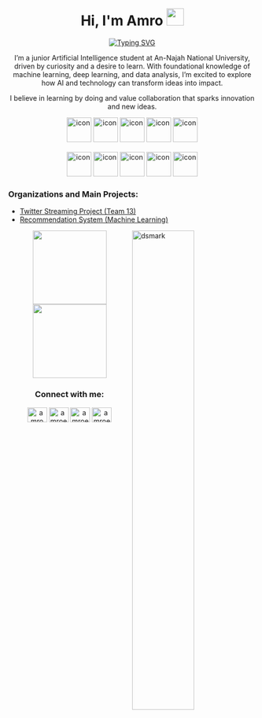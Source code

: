 <h1 align="center">Hi, I'm Amro  <img src="https://media.giphy.com/media/hvRJCLFzcasrR4ia7z/giphy.gif" width="35"></h1>

<p align="center">
<a href="https://git.io/typing-svg"><img src="https://readme-typing-svg.herokuapp.com?font=Pacifico&pause=1000&color=CEF744&center=true&width=200&height=100&lines=Data+Scientist+%3A+);CAP+Student+%40+NNU;Always+Exploring+New+Tech;Learning+Fast;Breaking+Nothing+(Hopefully)&font=Pacifico&center=true&width=650&height=120&color=CEF744FF&vCenter=true&size=45%22" alt="Typing SVG" /></a>
</p>

<p align="center">I’m a junior Artificial Intelligence student at An-Najah National University, driven by curiosity and a desire to learn. With foundational knowledge of machine learning, deep learning, and data analysis, I’m excited to explore how AI and technology can transform ideas into impact.
  </p>
<p align="center">
I believe in learning by doing and value collaboration that sparks innovation and new ideas.
</p>

<div align="center">
  <img src="https://techstack-generator.vercel.app/python-icon.svg" alt="icon" width="50" height="50" />
  <img src="https://techstack-generator.vercel.app/js-icon.svg" alt="icon"width="50" height="50" />
  <img src="https://techstack-generator.vercel.app/react-icon.svg" alt="icon" width="50" height="50" />
 <img src="https://techstack-generator.vercel.app/mysql-icon.svg" alt="icon" width="50" height="50" />
  <img src="https://techstack-generator.vercel.app/nginx-icon.svg" alt="icon" width="50" height="50" />
</div>

<br>

<div align="center">
  <img src="https://techstack-generator.vercel.app/docker-icon.svg" alt="icon" width="50" height="50" />
  <img src="https://techstack-generator.vercel.app/aws-icon.svg" alt="icon" width="50" height="50" />
  <img src="https://techstack-generator.vercel.app/cpp-icon.svg" alt="icon" width="50" height="50" />
  <img src="https://techstack-generator.vercel.app/prettier-icon.svg" alt="icon" width="50" height="50" />
  <img src="https://techstack-generator.vercel.app/restapi-icon.svg" alt="icon" width="50" height="50" />
</div>
<div >
  <h3 align="left">Organizations and Main Projects:</h3>

<ul>
  <li>
    <a href="https://github.com/Twitter-Streaming-Team13" target="_blank">
      Twitter Streaming Project (Team 13)
    </a>
  </li>
  <li>
    <a href="https://github.com/Recommendation-System-ML" target="_blank">
      Recommendation System (Machine Learning)
    </a>
  </li>
</ul>

</div> 
<img alt="dsmark" align="right"  height="50%" width="50%" src="https://c.tenor.com/NzrqQHFBVz8AAAAj/kitty-transparent.gif">

<p align= "center">
  <img height= "150" src="https://github-readme-stats.vercel.app/api?username=amroeid77&theme=react&show_icons=true&include_all_commits=true" />
  <img height= "150" src="https://github-readme-stats.vercel.app/api/top-langs/?username=amroeid77&theme=react&layout=compact" />
</p>

<h3 align="center">Connect with me:</h3>
<p align="center">
<a href="www.linkedin.com/in/amroeid77" target="blank"><img align="center" src="https://raw.githubusercontent.com/rahuldkjain/github-profile-readme-generator/master/src/images/icons/Social/linked-in-alt.svg" alt="amro eid" height="30" width="40" /></a>
<a href="https://kaggle.com/amroeid77" target="blank"><img align="center" src="https://raw.githubusercontent.com/rahuldkjain/github-profile-readme-generator/master/src/images/icons/Social/kaggle.svg" alt="amroeid77" height="30" width="40" /></a>
<a href="https://instagram.com/amroeid77" target="blank"><img align="center" src="https://raw.githubusercontent.com/rahuldkjain/github-profile-readme-generator/master/src/images/icons/Social/instagram.svg" alt="amroeid77" height="30" width="40" /></a>
<a href="https://www.leetcode.com/AmroEid" target="blank"><img align="center" src="https://raw.githubusercontent.com/rahuldkjain/github-profile-readme-generator/master/src/images/icons/Social/leet-code.svg" alt="amroeid" height="30" width="40" /></a>
</p>

